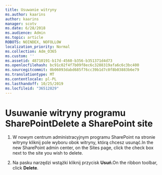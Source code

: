 ```yaml
---
title: Usuwanie witryny
ms.author: kaarins
author: kaarins
manager: scotv
ms.date: 6/28/2018
ms.audience: Admin
ms.topic: article
ROBOTS: NOINDEX, NOFOLLOW
localization_priority: Normal
ms.collection: Adm_O365
ms.custom: ''
ms.assetid: 48710191-b17d-4560-b356-b351371d4d73
ms.openlocfilehash: bc91c02f4f7b09f8ec6c3288319afa6c6c3bc400
ms.sourcegitcommit: 0b06093dabd685f76cc39b1d7c0f8b03883b6e79
ms.translationtype: MT
ms.contentlocale: pl-PL
ms.lasthandoff: 10/25/2019
ms.locfileid: "36512829"
---
```

# <a name="delete-a-sharepoint-site"></a><span data-ttu-id="f7454-102">Usuwanie witryny programu SharePoint</span><span class="sxs-lookup"><span data-stu-id="f7454-102">Delete a SharePoint site</span></span>

1. <span data-ttu-id="f7454-103">W nowym centrum administracyjnym programu SharePoint na stronie witryny kliknij pole wyboru obok witryny, którą chcesz usunąć.</span><span class="sxs-lookup"><span data-stu-id="f7454-103">In the new  SharePoint admin center, on the Sites page, click the check box next to the site you wish to delete.</span></span>
    
2. <span data-ttu-id="f7454-104">Na pasku narzędzi wstążki kliknij przycisk **Usuń**.</span><span class="sxs-lookup"><span data-stu-id="f7454-104">On the ribbon toolbar, click **Delete**.</span></span>
    

